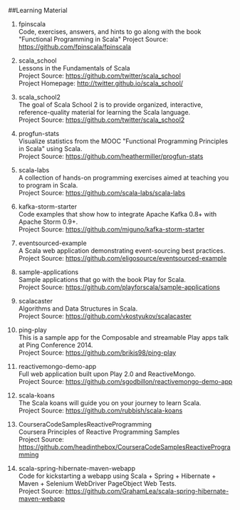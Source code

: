 ##Learning Material

1. fpinscala   
Code, exercises, answers, and hints to go along with the book "Functional Programming in Scala"
Project Source: https://github.com/fpinscala/fpinscala 

1. scala_school   
Lessons in the Fundamentals of Scala   
Project Source: https://github.com/twitter/scala_school    
Project Homepage: http://twitter.github.io/scala_school/ 

1. scala_school2   
The goal of Scala School 2 is to provide organized, interactive, reference-quality material for learning the Scala language.    
Project Source: https://github.com/twitter/scala_school2  

1. progfun-stats  
Visualize statistics from the MOOC "Functional Programming Principles in Scala" using Scala.   
Project Source: https://github.com/heathermiller/progfun-stats

1. scala-labs  
A collection of hands-on programming exercises aimed at teaching you to program in Scala.   
Project Source: https://github.com/scala-labs/scala-labs  

1. kafka-storm-starter   
Code examples that show how to integrate Apache Kafka 0.8+ with Apache Storm 0.9+.  
Project Source: https://github.com/miguno/kafka-storm-starter  

1. eventsourced-example    
A Scala web application demonstrating event-sourcing best practices.   
Project Source: https://github.com/eligosource/eventsourced-example   

1. sample-applications    
Sample applications that go with the book Play for Scala.    
Project Source: https://github.com/playforscala/sample-applications  

1. scalacaster    
Algorithms and Data Structures in Scala.    
Project Source: https://github.com/vkostyukov/scalacaster   

1. ping-play   
This is a sample app for the Composable and streamable Play apps talk at Ping Conference 2014.     
Project Source: https://github.com/brikis98/ping-play   

1. reactivemongo-demo-app    
Full web application built upon Play 2.0 and ReactiveMongo.    
Project Source: https://github.com/sgodbillon/reactivemongo-demo-app  

1. scala-koans   
The Scala koans will guide you on your journey to learn Scala.     
Project Source: https://github.com/rubbish/scala-koans

1. CourseraCodeSamplesReactiveProgramming      
Coursera Principles of Reactive Programming Samples     
Project Source: https://github.com/headinthebox/CourseraCodeSamplesReactiveProgramming  

1. scala-spring-hibernate-maven-webapp    
Code for kickstarting a webapp using Scala + Spring + Hibernate + Maven + Selenium WebDriver PageObject Web Tests.    
Project Source: https://github.com/GrahamLea/scala-spring-hibernate-maven-webapp   
		